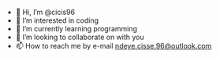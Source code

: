 - 👋 Hi, I’m @cicis96
- 👀 I’m interested in coding
- 🌱 I’m currently learning programming
- 💞️ I’m looking to collaborate on with you
- 📫 How to reach me by e-mail ndeye.cisse.96@outlook.com

<!---
cicis96/cicis96 is a ✨ special ✨ repository because its `README.md` (this file) appears on your GitHub profile.
You can click the Preview link to take a look at your changes.
--->

